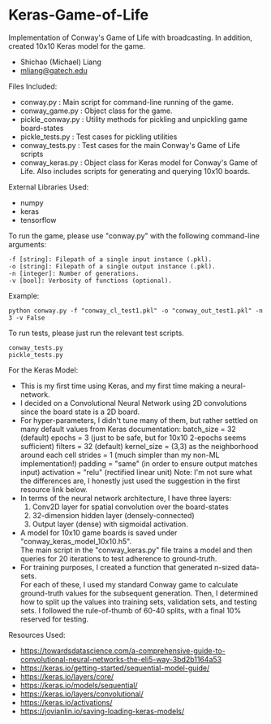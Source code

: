 # Keras-Game-of-Life
 Implementation of Conway's Game of Life with broadcasting.  In addition, created 10x10 Keras model for the game.
- Shichao (Michael) Liang
- mliang@gatech.edu

Files Included:
- conway.py :		Main script for command-line running of the game.
- conway_game.py : 
		Object class for the game.
- pickle_conway.py : 
		Utility methods for pickling and unpickling game board-states
- pickle_tests.py :
		Test cases for pickling utilities
- conway_tests.py :
		Test cases for the main Conway's Game of Life scripts
- conway_keras.py :
		Object class for Keras model for Conway's Game of Life.
		Also includes scripts for generating and querying 10x10 boards.

External Libraries Used:
- numpy
- keras
- tensorflow

To run the game, please use "conway.py" with the following command-line arguments:

    -f [string]: Filepath of a single input instance (.pkl).
    -o [string]: Filepath of a single output instance (.pkl).
    -n [integer]: Number of generations.
    -v [bool]: Verbosity of functions (optional).

Example: 

    python conway.py -f "conway_cl_test1.pkl" -o "conway_out_test1.pkl" -n 3 -v False

To run tests, please just run the relevant test scripts.

    conway_tests.py
    pickle_tests.py

For the Keras Model:
- This is my first time using Keras, and my first time making a neural-network.
- I decided on a Convolutional Neural Network using 2D convolutions since the board
	state is a 2D board.
- For hyper-parameters, I didn't tune many of them, but rather settled on many default values from Keras documentation:
	batch_size = 32 (default)
	epochs = 3 (just to be safe, but for 10x10 2-epochs seems sufficient)
	filters = 32 (default)
	kernel_size = (3,3) as the neighborhood around each cell
	strides = 1 (much simpler than my non-ML implementation!)
	padding = "same" (in order to ensure output matches input)
	activation = "relu" (rectified linear unit) Note: I'm not sure what the differences are, I honestly just used the suggestion in the first resource link below.
- In terms of the neural network architecture, I have three layers:
	1. Conv2D layer for spatial convolution over the board-states
	2. 32-dimension hidden layer (densely-connected)
	3. Output layer (dense) with sigmoidal activation.  
- A model for 10x10 game boards is saved under "conway_keras_model_10x10.h5".  
	The main script in the "conway_keras.py" file trains a model and then queries for 20 iterations to test adherence to ground-truth.
- For training purposes, I created a function that generated n-sized data-sets.  
	For each of these, I used my standard Conway game to calculate ground-truth values for the subsequent generation.
	Then, I determined how to split up the values into training sets, validation sets, and testing sets.  I followed the rule-of-thumb of 60-40 splits, with a final 10% reserved for testing.

Resources Used:
- https://towardsdatascience.com/a-comprehensive-guide-to-convolutional-neural-networks-the-eli5-way-3bd2b1164a53
- https://keras.io/getting-started/sequential-model-guide/
- https://keras.io/layers/core/
- https://keras.io/models/sequential/
- https://keras.io/layers/convolutional/
- https://keras.io/activations/
- https://jovianlin.io/saving-loading-keras-models/
